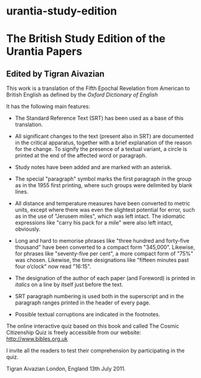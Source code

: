 urantia-study-edition
=====================

# The British Study Edition of the Urantia Papers
## Edited by Tigran Aivazian

This work is a translation of the Fifth Epochal Revelation from American to British English
as defined by the _Oxford Dictionary of English_

It has the following main features:

* The Standard Reference Text (SRT) has been used as a base of this translation.

* All significant changes to the text (present also in SRT) are documented in the critical apparatus, together with a brief explanation of the reason for the change. To signify the presence of a textual variant, a circle is printed at the end of the affected word or paragraph.

* Study notes have been added and are marked with an asterisk.

* The special "paragraph" symbol marks the first paragraph in the group as in the 1955 first printing, where such groups were delimited by blank lines.

* All distance and temperature measures have been converted to metric units, except where there was even the slightest potential for error, such as in the use of "Jerusem miles", which was left intact. The idiomatic expressions like "carry his pack for a mile" were also left intact, obviously.

* Long and hard to memorise phrases like "three hundred and forty-five thousand" have been converted to a compact form "345,000".
Likewise, for phrases like "seventy-five per cent", a more compact form of "75%" was chosen.
Likewise, the time designations like "fifteen minutes past four o’clock" now read "16:15".

* The designation of the author of each paper (and Foreword) is printed in _italics_ on a line by itself just before the text.

* SRT paragraph numbering is used both in the superscript and in the paragraph ranges printed in the header of every page.

* Possible textual corruptions are indicated in the footnotes.

The online interactive quiz based on this book and called The Cosmic Citizenship Quiz is freely accessible from our website: http://www.bibles.org.uk

I invite all the readers to test their comprehension by participating in the quiz.

Tigran Aivazian
London, England
13th July 2011.
